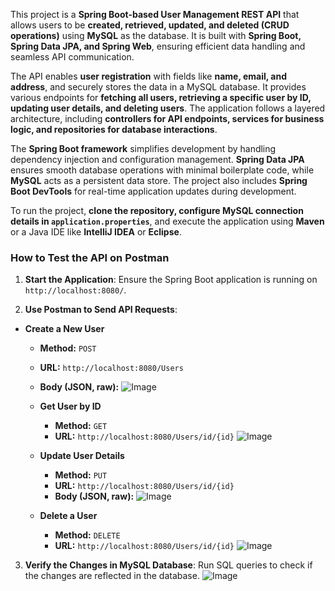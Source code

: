 This project is a **Spring Boot-based User Management REST API** that allows users to be **created, retrieved, updated, and deleted (CRUD operations)** using **MySQL** as the database.
It is built with **Spring Boot, Spring Data JPA, and Spring Web**, ensuring efficient data handling and seamless API communication.  

The API enables **user registration** with fields like **name, email, and address**, and securely stores the data in a MySQL database.
It provides various endpoints for **fetching all users, retrieving a specific user by ID, updating user details, and deleting users**.
The application follows a layered architecture, including **controllers for API endpoints, services for business logic, and repositories for database interactions**.  

The **Spring Boot framework** simplifies development by handling dependency injection and configuration management.
**Spring Data JPA** ensures smooth database operations with minimal boilerplate code, while **MySQL** acts as a persistent data store.
The project also includes **Spring Boot DevTools** for real-time application updates during development.  

To run the project, **clone the repository, configure MySQL connection details in `application.properties`**, and execute the application using **Maven** or a Java IDE like **IntelliJ IDEA** or **Eclipse**.

### **How to Test the API on Postman**  

1. **Start the Application**: Ensure the Spring Boot application is running on `http://localhost:8080/`.  

2. **Use Postman to Send API Requests**:  

 - **Create a New User**  
     - **Method:** `POST`  
     - **URL:** `http://localhost:8080/Users`  
     - **Body (JSON, raw):**
   ![Image](https://github.com/user-attachments/assets/019fbc09-27ff-45b0-8df1-409c17b53084)

   - **Get User by ID**  
     - **Method:** `GET`  
     - **URL:** `http://localhost:8080/Users/id/{id}`
       ![Image](https://github.com/user-attachments/assets/9b7497ce-c44c-4ee0-a959-192058aad649)

   - **Update User Details**  
     - **Method:** `PUT`  
     - **URL:** `http://localhost:8080/Users/id/{id}`  
     - **Body (JSON, raw):**
      ![Image](https://github.com/user-attachments/assets/b8961d04-2064-4b6c-9b28-794232d1d62c)
         
   - **Delete a User**  
     - **Method:** `DELETE`  
     - **URL:** `http://localhost:8080/Users/id/{id}`
       ![Image](https://github.com/user-attachments/assets/7a282030-4b92-4fcd-943b-a9463fed6961) 

3. **Verify the Changes in MySQL Database**: Run SQL queries to check if the changes are reflected in the database.
   ![Image](https://github.com/user-attachments/assets/10476f5d-d235-4125-8a4b-02095f40251d)


